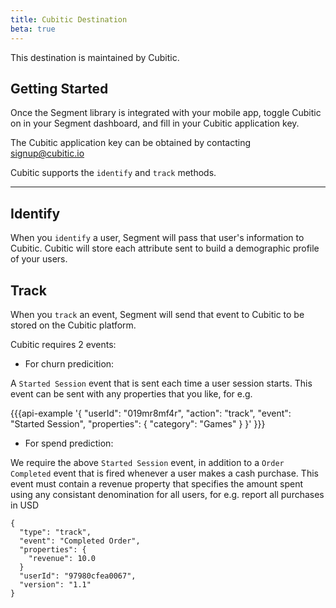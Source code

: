 ```yaml
---
title: Cubitic Destination
beta: true
---
```


This destination is maintained by Cubitic.

## Getting Started

Once the Segment library is integrated with your mobile app, toggle Cubitic on in your Segment dashboard, and fill in your Cubitic application key.

The Cubitic application key can be obtained by contacting signup@cubitic.io

Cubitic supports the `identify` and `track` methods.

- - -

## Identify

When you `identify` a user, Segment will pass that user's information to Cubitic.
Cubitic will store each attribute sent to build a demographic profile of your users.


## Track

When you `track` an event, Segment will send that event to Cubitic to be stored on the Cubitic platform.

Cubitic requires 2 events:

* For churn predicition:

A `Started Session` event that is sent each time a user session starts. This event can be sent with any properties that you like, for e.g.

{{{api-example '{
  "userId": "019mr8mf4r",
  "action": "track",
  "event": "Started Session",
  "properties": {
    "category": "Games"
  }
}' }}}

* For spend prediction:

We require the above `Started Session` event, in addition to a `Order Completed` event that is fired whenever a user makes a cash purchase.
This event must contain a revenue property that specifies the amount spent using any consistant denomination for all users, for e.g. report all purchases in USD

```
{
  "type": "track",
  "event": "Completed Order",
  "properties": {
    "revenue": 10.0
  }
  "userId": "97980cfea0067",
  "version": "1.1"
}
```
